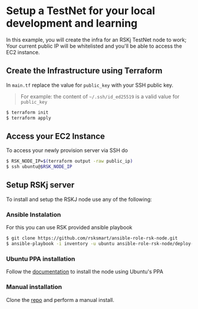 # Setup a TestNet for your local development and learning
In this example, you will create the infra for an RSKj TestNet node to work; Your current public IP will be whitelisted and you'll be able to access the EC2 instance.

## Create the Infrastructure using Terraform
In `main.tf` replace the value for `public_key` with your SSH public key. 

> For example: the content of `~/.ssh/id_ed25519` is a valid value for `public_key`

```bash
$ terraform init
$ terraform apply
```

## Access your EC2 Instance
To access your newly provision server via SSH do

```bash
$ RSK_NODE_IP=$(terraform output -raw public_ip)
$ ssh ubuntu@$RSK_NODE_IP
```

## Setup RSKj server
To install and setup the RSKJ node use any of the following:

### Ansible Instalation
For this you can use RSK provided ansible playbook

```bash
$ git clone https://github.com/rsksmart/ansible-role-rsk-node.git
$ ansible-playbook -i inventory -u ubuntu ansible-role-rsk-node/deploy-rsk-node.yml
```

### Ubuntu PPA installation
Follow the [documentation](https://developers.rsk.co/rsk/node/install/ubuntu/) to install the node using Ubuntu's PPA

### Manual installation
Clone the [repo](https://github.com/rsksmart/rskj) and perform a manual install.

